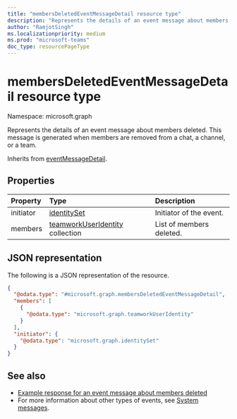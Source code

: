 ```yaml
---
title: "membersDeletedEventMessageDetail resource type"
description: "Represents the details of an event message about members deleted."
author: "RamjotSingh"
ms.localizationpriority: medium
ms.prod: "microsoft-teams"
doc_type: resourcePageType
---
```


# membersDeletedEventMessageDetail resource type

Namespace: microsoft.graph

Represents the details of an event message about members deleted.
This message is generated when members are removed from a chat, a channel, or a team.


Inherits from [eventMessageDetail](../resources/eventmessagedetail.md).

## Properties
|Property|Type|Description|
|:---|:---|:---|
|initiator|[identitySet](../resources/identityset.md)|Initiator of the event.|
|members|[teamworkUserIdentity](../resources/teamworkuseridentity.md) collection|List of members deleted.|

## JSON representation
The following is a JSON representation of the resource.
<!-- {
  "blockType": "resource",
  "@odata.type": "microsoft.graph.membersDeletedEventMessageDetail",
  "baseType": "microsoft.graph.eventMessageDetail"
}
-->
``` json
{
  "@odata.type": "#microsoft.graph.membersDeletedEventMessageDetail",
  "members": [
    {
      "@odata.type": "microsoft.graph.teamworkUserIdentity"
    }
  ],
  "initiator": {
    "@odata.type": "microsoft.graph.identitySet"
  }
}
```


## See also
- [Example response for an event message about members deleted](/graph/system-messages/#members-deleted)
- For more information about other types of events, see [System messages](/graph/system-messages).
